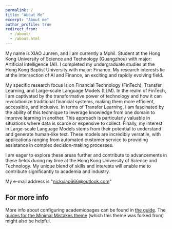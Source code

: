 ```yaml
---
permalink: /
title: "About Me"
excerpt: "About me"
author_profile: true
redirect_from: 
  - /about/
  - /about.html
---
```


My name is XIAO Junren, and I am currently a Mphil. Student at the Hong Kong University of Science and Technology (Guangzhou) with major: Artificial intelligence (AI). I completed my undergraduate studies at the Hong Kong Baptist University with major: Finance. My research interests lie at the intersection of AI and Finance, an exciting and rapidly evolving field.

My specific research focus is on Financial Technology (FinTech), Transfer Learning, and Large-scale Language Models (LLM). In the realm of FinTech, I am captivated by the transformative power of technology and how it can revolutionize traditional financial systems, making them more efficient, accessible, and inclusive. In terms of Transfer Learning, I am fascinated by the ability of this technique to leverage knowledge from one domain to improve learning in another. This approach is particularly valuable in situations where data is scarce or expensive to collect. Finally, my interest in Large-scale Language Models stems from their potential to understand and generate human-like text. These models are incredibly versatile, with applications ranging from automated customer service to providing assistance in complex decision-making processes.

I am eager to explore these areas further and contribute to advancements in these fields during my time at the Hong Kong University of Science and Technology. My unique blend of skills and interests will enable me to contribute significantly to academia and industry.

My e-mail address is  "nickxiao666@outlook.com" 

For more info
------
More info about configuring academicpages can be found in [the guide](https://academicpages.github.io/markdown/). The [guides for the Minimal Mistakes theme](https://mmistakes.github.io/minimal-mistakes/docs/configuration/) (which this theme was forked from) might also be helpful.
